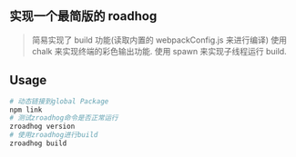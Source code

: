 ## 实现一个最简版的 roadhog

> 简易实现了 build 功能(读取内置的 webpackConfig.js 来进行编译)
> 使用 chalk 来实现终端的彩色输出功能.
> 使用 spawn 来实现子线程运行 build.

## Usage

```bash
# 动态链接到global Package
npm link
# 测试zroadhog命令是否正常运行
zroadhog version
# 使用zroadhog进行build
zroadhog build
```
